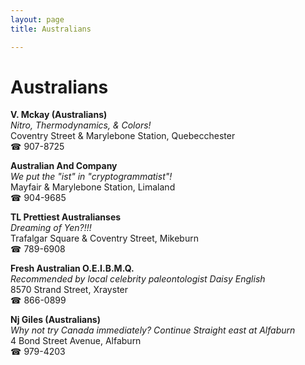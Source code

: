 ```yaml
---
layout: page 
title: Australians

---
```



# Australians


 **V. Mckay (Australians)**  
_Nitro, Thermodynamics, & Colors!_  
Coventry Street & Marylebone Station, Quebecchester  
☎ 907-8725

**Australian And Company**  
_We put the "ist" in "cryptogrammatist"!_  
Mayfair & Marylebone Station, Limaland  
☎ 904-9685

**TL Prettiest Australianses**  
_Dreaming of Yen?!!!_  
Trafalgar Square & Coventry Street, Mikeburn  
☎ 789-6908

**Fresh Australian O.E.I.B.M.Q.**  
_Recommended by local celebrity paleontologist Daisy English_  
8570 Strand Street, Xrayster  
☎ 866-0899

**Nj Giles (Australians)**  
_Why not try Canada immediately? 
Continue Straight east at Alfaburn_  
4 Bond Street Avenue, Alfaburn  
☎ 979-4203

